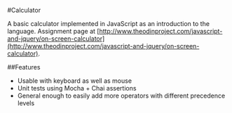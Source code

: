 #Calculator

A basic calculator implemented in JavaScript as an introduction to the language. Assignment page at [http://www.theodinproject.com/javascript-and-jquery/on-screen-calculator](http://www.theodinproject.com/javascript-and-jquery/on-screen-calculator).

##Features
* Usable with keyboard as well as mouse
* Unit tests using Mocha + Chai assertions
* General enough to easily add more operators with different precedence levels
